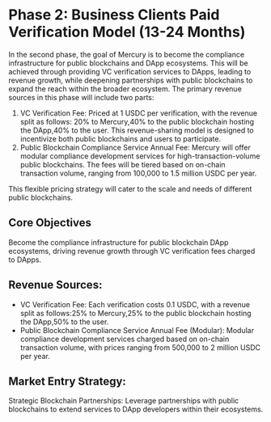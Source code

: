 # Phase 2: Business Clients Paid Verification Model (13-24 Months)

In the second phase, the goal of Mercury is to become the compliance infrastructure for public blockchains and DApp ecosystems. This will be achieved through providing VC verification services to DApps, leading to revenue growth, while deepening partnerships with public blockchains to expand the reach within the broader ecosystem. The primary revenue sources in this phase will include two parts:

1. VC Verification Fee: Priced at 1 USDC per verification, with the revenue split as follows: 20% to Mercury,40% to the public blockchain hosting the DApp,40% to the user. This revenue-sharing model is designed to incentivize both public blockchains and users to participate.
2. Public Blockchain Compliance Service Annual Fee: Mercury will offer modular compliance development services for high-transaction-volume public blockchains. The fees will be tiered based on on-chain transaction volume, ranging from 100,000 to 1.5 million USDC per year.

This flexible pricing strategy will cater to the scale and needs of different public blockchains.

## Core Objectives

Become the compliance infrastructure for public blockchain DApp ecosystems, driving revenue growth through VC verification fees charged to DApps.

## Revenue Sources:

* VC Verification Fee: Each verification costs 0.1 USDC, with a revenue split as follows:25% to Mercury,25% to the public blockchain hosting the DApp,50% to the user.
* Public Blockchain Compliance Service Annual Fee (Modular): Modular compliance development services charged based on on-chain transaction volume, with prices ranging from 500,000 to 2 million USDC per year.

## Market Entry Strategy:

Strategic Blockchain Partnerships: Leverage partnerships with public blockchains to extend services to DApp developers within their ecosystems.
